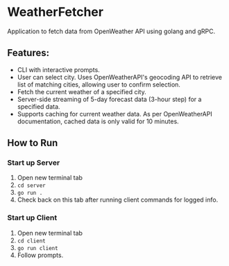 # WeatherFetcher
Application to fetch data from OpenWeather API using golang and gRPC.

## Features:
- CLI with interactive prompts.
- User can select city. Uses OpenWeatherAPI's geocoding API to retrieve list of matching cities, allowing user to confirm selection.
- Fetch the current weather of a specified city.
- Server-side streaming of 5-day forecast data (3-hour step) for a specified data.
- Supports caching for current weather data. As per OpenWeatherAPI documentation, cached data is only valid for 10 minutes.

## How to Run
### Start up Server
1. Open new terminal tab
2. `cd server`
3. `go run .`
4. Check back on this tab after running client commands for logged info.
### Start up Client
1. Open new terminal tab
2. `cd client`
3. `go run client`
4. Follow prompts.
